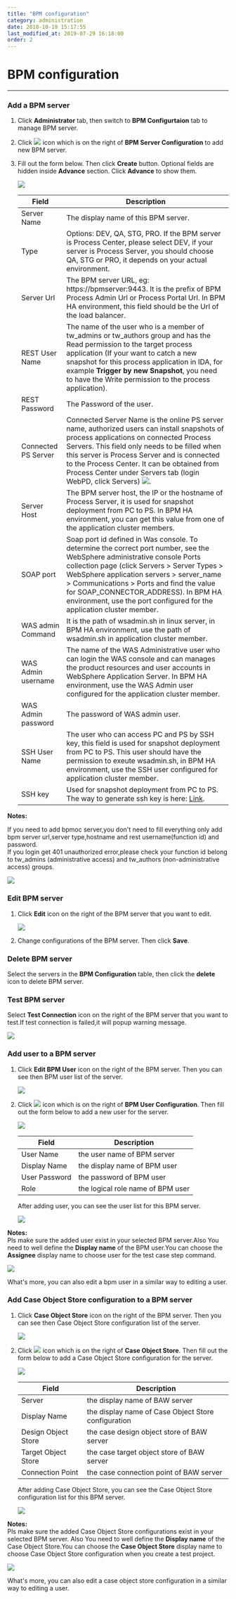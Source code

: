 ```yaml
---
title: "BPM configuration"
category: administration
date: 2018-10-19 15:17:55
last_modified_at: 2019-07-29 16:18:00
order: 2
---
```


# BPM configuration
***
### Add a BPM server
  1. Click **Administrator** tab, then switch to  **BPM Configurtaion** tab to manage BPM server.  

  2. Click ![][add_icon] icon which is on the right of **BPM Server Configuration** to add new BPM server.

  3. Fill out the form below. Then click **Create** button. Optional fields are hidden inside **Advance** section. Click **Advance** to show them.

     ![][administrator_bpmserver]  

      |   Field                | Description                                                             |
      | ---------------------- |-------------------------------------------------------------------------|                                          
      | Server Name            | The display name of this BPM server.                                                                        |  
      | Type                   | Options: DEV, QA, STG, PRO. If the BPM server is Process Center, please select DEV, if your server is Process Server, you should choose QA, STG or PRO, it depends on your actual environment.  |
      | Server Url             | The BPM server URL, eg: https://bpmserver:9443. It is the prefix of BPM Process Admin Url or Process Portal Url. In BPM HA environment, this field should be the Url of the load balancer.  |                                        
      | REST User Name         | The name of the user who is a member of tw_admins or tw_authors group and has the Read permission to the target process application (If your want to catch a new snapshot for this process application in IDA, for example **Trigger by new Snapshot**, you need to have the Write permission to the process application). |
      | REST Password          | The Password of the user.                                            |   
      | Connected PS Server  | Connected Server Name is the online PS server name, authorized users can install snapshots of process applications on connected Process Servers. This field only needs to be filled when this server is Process Server and is connected to the Process Center. It can be obtained from Process Center under Servers tab (login WebPD, click Servers) ![][connected_server_name].           |
      | Server Host            | The BPM server host, the IP or the hostname of Process Server, it is used for snapshot deployment from PC to PS. In BPM HA environment, you can get this value from one of the application cluster members. |
      | SOAP port              | Soap port id defined in Was console. To determine the correct port number, see the WebSphere administrative console Ports collection page (click Servers > Server Types > WebSphere application servers > server_name > Communications > Ports and find the value for SOAP_CONNECTOR_ADDRESS). In BPM HA environment, use the port configured for the application cluster member.|
      | WAS admin Command      | It is the path of wsadmin.sh in linux server, in BPM HA environment, use the path of wsadmin.sh in application cluster member. |      
      | WAS Admin username     | The name of the WAS Administrative user who can login the WAS console and can manages the product resources and user accounts in WebSphere Application Server. In BPM HA environment, use the WAS Admin user configured for the application cluster member. |
      | WAS Admin password     | The password of WAS admin user.  | 
      | SSH User Name          | The user who can access PC and PS by SSH key, this field is used for snapshot deployment from PC to PS. This user should have the permission to exeute wsadmin.sh, in BPM HA environment, use the SSH user configured for application cluster member.  |
      | SSH key                | Used for snapshot deployment from PC to PS. The way to generate ssh key is here: [Link](https://sdc-china.github.io/IDA-doc/pipeline/pipeline-configuration-PCtoPS.html). |
       

**Notes:**  

If you need to add bpmoc server,you don't need to fill everything only add bpm server url,server type,hostname and rest username(function id) and password.    
If you login get 401 unauthorized error,please check your function id belong to tw_admins (administrative access) and tw_authors (non-administrative access) groups.

   ![][administrator_bpmoc]

### Edit BPM server
  1. Click **Edit** icon on the right of the BPM server that you want to edit.

     ![][administrator_edit_bpm_server]

  2. Change configurations of the BPM server. Then click **Save**.


### Delete BPM server
  Select the servers in the **BPM Configuration** table, then click the **delete** icon to delete BPM server.

### Test BPM server
  Select  **Test Connection** icon on the right of the BPM server that you want to test.If test connection is failed,it will popup warning message.   

  ![][administrator_test_bpm_server]

### Add user to a BPM server
  1. Click **Edit BPM User** icon on the right of the BPM server. Then you can see then BPM user list of the server.

     ![][administrator_edit_bpm_user]

  2. Click ![][add_icon] icon which is on the right of **BPM User Configuration**. Then fill out the form below to add a new user for the server.

     ![][administrator_bpmuser]           

	 |   Field                | Description                                                             |
     | ---------------------- |-------------------------------------------------------------------------|                                          
     | User    Name           | the user name of BPM server                                              |  
     | Display Name           | the display name of BPM user                                          |
     | User Password          | the password of BPM user                                                |
     | Role                   | the logical role name of BPM user                                                    |  


     After adding user, you can see the user list for this BPM server.

     ![][administrator_bpmuserlist]    

**Notes:**   
Pls make sure the added user  exist in your selected BPM server.Also You need to well define the **Display name** of the BPM user.You can choose the **Assignee** display name to choose user for the test case step command.

  ![][administrator_assignee]   

What's more, you can also edit a bpm user in a similar way to editing a user.

### Add Case Object Store configuration to a BPM server
  1. Click **Case Object Store** icon on the right of the BPM server. Then you can see then Case Object Store configuration list of the server.

     ![][administrator_edit_case_object_store]

  2. Click ![][add_icon] icon which is on the right of **Case Object Store**. Then fill out the form below to add a Case Object Store configuration for the server.

     ![][administrator_case_object_store]           

	 |   Field                | Description                                                             |
     | ---------------------- |-------------------------------------------------------------------------|                                          
     | Server                 | the display name of BAW server                                          |  
     | Display Name           | the display name of Case Object Store configuration                     |                  
     | Design Object Store    | the case design object store of BAW server                              |                                   
     | Target Object Store    | the case target object store of BAW server                              |                         
     | Connection Point       | the case connection point of BAW server                            |                              


     After adding Case Object Store, you can see the Case Object Store configuration list for this BPM server.

     ![][administrator_case_object_store_list]    
     
**Notes:**   
Pls make sure the added Case Object Store configurations exist in your selected BPM server. Also You need to well define the **Display name** of the Case Object Store.You can choose the **Case Object Store** display name to choose Case Object Store configuration when you create a test project.

  ![][administrator_case_object_store_project] 
  
What's more, you can also edit a case object store configuration in a similar way to editing a user.

[administrator_bpmserver]: ../images/administrator/administrator_bpmserver.png
[administrator_bpmoc]: ../images/administrator/bpmoc.png
[administrator_bpmuser]: ../images/administrator/administrator_bpmuser.png
[administrator_bpmuserlist]: ../images/administrator/administrator_bpmuserlist.png
[administrator_assignee]: ../images/administrator/administrator_asignee.png
[add_icon]: ../images/administrator/Administrator_add_icon.png
[administrator_edit_bpm_server]: ../images/administrator/administrator_edit_bpm_server.png
[administrator_test_bpm_server]: ../images/administrator/administrator_test_bpm_server.png
[administrator_edit_bpm_user]: ../images/administrator/administrator_edit_bpm_user.png
[connected_server_name]: ../images/administrator/connected_server_name.png
[administrator_edit_case_object_store]: ../images/administrator/administrator_edit_case_object_store.png
[administrator_case_object_store]: ../images/administrator/administrator_case_object_store.png
[administrator_case_object_store_list]: ../images/administrator/administrator_case_object_store_list.png
[administrator_case_object_store_project]: ../images/administrator/administrator_case_object_store_project.png